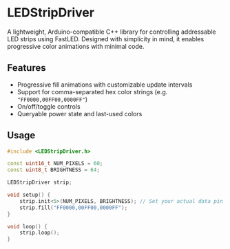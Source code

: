 # LEDStripDriver

A lightweight, Arduino-compatible C++ library for controlling addressable LED strips using FastLED. Designed with simplicity in mind, it enables progressive color animations with minimal code.

## Features

- Progressive fill animations with customizable update intervals
- Support for comma-separated hex color strings (e.g. `"FF0000,00FF00,0000FF"`)
- On/off/toggle controls
- Queryable power state and last-used colors

## Usage

```cpp
#include <LEDStripDriver.h>

const uint16_t NUM_PIXELS = 60;
const uint8_t BRIGHTNESS = 64;

LEDStripDriver strip;

void setup() {
    strip.init<5>(NUM_PIXELS, BRIGHTNESS); // Set your actual data pin
    strip.fill("FF0000,00FF00,0000FF");
}

void loop() {
    strip.loop();
}
```
